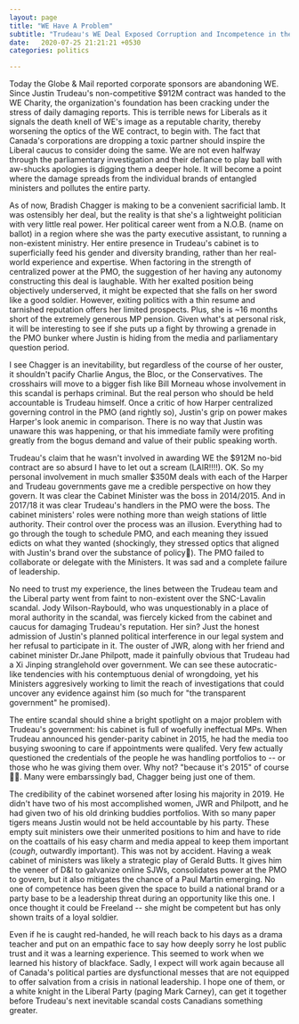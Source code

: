 ```yaml
---
layout: page
title: "WE Have A Problem"
subtitle: "Trudeau's WE Deal Exposed Corruption and Incompetence in the PMO"
date:   2020-07-25 21:21:21 +0530
categories: politics

---
```

Today the Globe & Mail reported corporate sponsors are abandoning WE.  Since Justin Trudeau's non-competitive $912M contract was handed to the WE Charity,
the organization's foundation has been cracking under the stress of daily damaging reports. This is terrible news for Liberals as it signals the death knell
of WE's image as a reputable charity, thereby worsening the optics of the WE contract, to begin with. The fact that Canada's corporations are dropping a toxic partner should 
inspire the Liberal caucus to consider doing the same. We are not even halfway through the parliamentary
investigation and their defiance to play ball with aw-shucks apologies is digging them a deeper hole. It will become a point where the damage spreads
from the individual brands of entangled ministers and pollutes the entire party.  

As of now, Bradish Chagger is making to be a convenient sacrificial lamb.  It was ostensibly her deal, but the reality is that she's a lightweight politician with very little real power. Her political career went from a N.O.B. (name on ballot) in a region where she was the party executive assistant, to running a non-existent ministry. Her entire presence in Trudeau's cabinet is to superficially
feed his gender and diversity branding, rather than her real-world experience and expertise. When factoring in the strength of centralized power at the PMO, the suggestion of her having any autonomy constructing this deal 
is laughable. With her exalted position being objectively underserved, it might be expected that she falls on her sword like a good soldier. However, exiting politics with a thin resume and tarnished reputation offers her limited prospects. Plus, she is ~16 months short of the extremely generous MP pension. Given what's at personal risk, it will be interesting to see if she puts up a fight by throwing a grenade in the PMO bunker where Justin is hiding from the media and parliamentary question period. 

I see Chagger is an inevitability, but regardless of the course of her ouster, it shouldn't pacify Charlie Angus, the Bloc, or the Conservatives.
The crosshairs will move to a bigger fish like Bill Morneau whose involvement in this scandal is perhaps criminal. But the real person who should be held accountable is Trudeau himself. Once a critic of how Harper centralized governing control in the PMO (and rightly so), Justin's grip on power makes Harper's look anemic in comparison. There is no way that Justin was unaware this was happening, or that his immediate family were profiting greatly from the bogus demand and value of their public speaking worth. 

Trudeau's claim that he wasn't involved in awarding WE the $912M no-bid contract are so absurd I have to let out a scream (LAIR!!!!). OK. So my personal involvement in much smaller $350M deals with each of the Harper and Trudeau governments gave me a credible perspective on how they govern. It was clear the Cabinet Minister was the boss in 2014/2015. And in 2017/18 it was clear Trudeau's handlers in the PMO were the boss. The cabinet ministers' roles were nothing more than weigh stations of little authority. Their control over the process was an illusion. Everything had to go through the tough to schedule PMO, and each meaning they issued edicts on what they wanted (shockingly, they stressed optics that aligned with Justin's brand over the substance of policy🤷‍). The PMO failed to collaborate or delegate with the Ministers. It was sad and a complete failure of leadership.   

No need to trust my experience, the lines between the Trudeau team and the Liberal party went from faint to non-existent over the SNC-Lavalin scandal. Jody Wilson-Raybould, who was unquestionably in a place of moral authority in the scandal, was fiercely kicked from the cabinet and caucus for damaging Trudeau's reputation. Her sin? Just the honest admission of Justin's planned political interference in our legal system and her refusal to participate in it. The ouster of JWR, along with her friend and cabinet minister Dr.Jane Philpott, made it painfully obvious that Trudeau had a Xi Jinping stranglehold over government.  We can see these autocratic-like tendencies with his contemptuous denial  of wrongdoing, yet his Ministers aggresively working to limit the reach of investigations that could uncover any evidence against him (so much for "the transparent government" he promised). 


The entire scandal should shine a bright spotlight on a major problem with Trudeau's government: his cabinet is full of woefully ineffectual MPs. When Trudeau announced his gender-parity cabinet in 2015, he had the media too busying swooning to care if appointments were qualifed. Very few actually questioned the credentials of the people he was handling portfolios to -- or those who he was giving them over. Why not? "because it's 2015" of course 🤦‍♂️. Many were embarssingly bad, Chagger being just one of them.

The credibility of the cabinet worsened after losing his majority in 2019. He didn't have two of his most accomplished women, JWR and Philpott, and he had given two of his old drinking buddies portfolios. With so many paper tigers means Justin would not be held accountable by his party. These empty suit ministers owe their unmerited positions to him and have to ride on the coattails of his easy charm and media appeal to keep them important (_cough_, outwardly important). This was not by accident. Having a weak cabinet of ministers was likely a strategic play of Gerald Butts. It gives him the veneer of D&I to galvanize online SJWs, consolidates power at the PMO to govern, but it also mitigates the chance of a Paul Martin emerging. No one of competence has been given the space to build a national brand or a party base to be a leadership threat during an opportunity like this one. I once thought it could be Freeland -- she might be competent but has only shown traits of a loyal soldier.


Even if he is caught red-handed, he will reach back to his days as a drama teacher and put on an empathic face to say how deeply sorry he lost public trust and it was a learning experience. This seemed to work when we learned his history of blackface. Sadly, I expect will work again because all of Canada's political parties are dysfunctional messes that are not equipped to offer salvation from a crisis in national leadership. I hope one of them, or a white knight in the Liberal Party (paging Mark Carney), can get it together before Trudeau's next inevitable scandal costs Canadians something greater.

